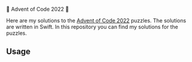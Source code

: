 🎄 Advent of Code 2022 🎄

Here are my solutions to the [Advent of Code 2022](https://adventofcode.com/2022) puzzles. The solutions are written in Swift.
In this repository you can find my solutions for the puzzles.
## Usage
